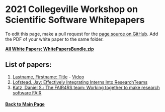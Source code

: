 # 2021 Collegeville Workshop on Scientific Software Whitepapers

To edit this page, make a pull request for the [page source on GitHub](https://github.com/Collegeville/CW21/blob/master/WorkshopResources/WhitePapers/WhitePaperList.md).  Add the PDF of your white paper to the same folder.

[**All White Papers: WhitePapersBundle.zip**](../WhitePapersBundle.zip)

## List of papers:

1. [Lastname, Firstname: Title](file.pdf) - [Video](YouTubeLink)
1. [Lofstead, Jay: Effectively Integrating Interns Into ResearchTeams](lofstead.pdf)
1. [Katz, Daniel S.: The FAIR4RS team: Working together to make research software FAIR](Katz.pdf)

#### [Back to Main Page](../../index.md)
